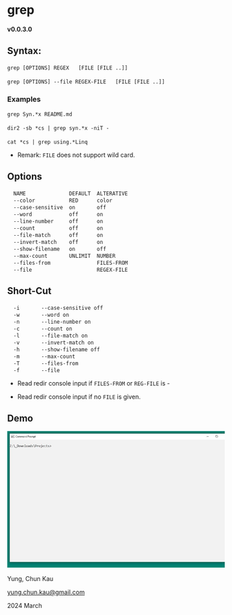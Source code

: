 # grep
**v0.0.3.0**

## Syntax:
```
grep [OPTIONS] REGEX   [FILE [FILE ..]]

grep [OPTIONS] --file REGEX-FILE   [FILE [FILE ..]]
```

### Examples
```
grep Syn.*x README.md

dir2 -sb *cs | grep syn.*x -niT -

cat *cs | grep using.*Linq
```

* Remark: ```FILE``` does not support wild card.

## Options
```
  NAME              DEFAULT  ALTERATIVE
  --color           RED      color
  --case-sensitive  on       off
  --word            off      on
  --line-number     off      on
  --count           off      on
  --file-match      off      on
  --invert-match    off      on
  --show-filename   on       off
  --max-count       UNLIMIT  NUMBER
  --files-from               FILES-FROM
  --file                     REGEX-FILE
```
## Short-Cut
```
  -i       --case-sensitive off
  -w       --word on
  -n       --line-number on
  -c       --count on
  -l       --file-match on
  -v       --invert-match on
  -h       --show-filename off
  -m       --max-count
  -T       --files-from
  -f       --file
```

* Read redir console input if ```FILES-FROM``` or ```REG-FILE``` is -

* Read redir console input if no ```FILE``` is given.

## Demo

![Color Feature](https://raw.githubusercontent.com/ck-yung/grep/master/images/help.gif)

Yung, Chun Kau

<yung.chun.kau@gmail.com>

2024 March

